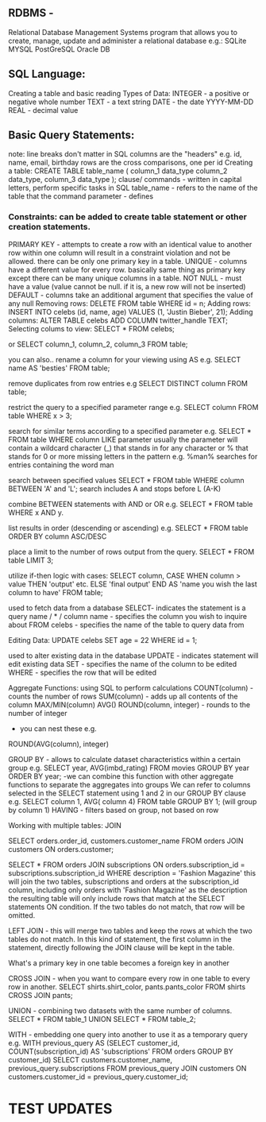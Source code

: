 ## RDBMS -
Relational Database Management Systems
program that allows you to create, manage, update and administer a relational database
e.g.:
SQLite
MYSQL
PostGreSQL
Oracle DB

## SQL Language: 
Creating a table and basic reading
Types of Data:
INTEGER - a positive or negative whole number
TEXT - a text string
DATE - the date YYYY-MM-DD
REAL - decimal value

## Basic Query Statements:
note: line breaks don't matter in SQL
columns are the "headers" e.g. id, name, email, birthday
rows are the cross comparisons, one per id
Creating a table:
CREATE TABLE table_name (
    column_1 data_type
    column_2 data_type,
    column_3 data_type
);
clause/ commands - written in capital letters, perform specific tasks in SQL 
table_name - refers to the name of the table that the command 
parameter - defines 

### Constraints: can be added to create table statement or other creation statements.
PRIMARY KEY - attempts to create a row with an identical value to another row within one column will result in a constraint violation and not be allowed. there can be only one primary key in a table.
UNIQUE - columns have a different value for every row. basically same thing as primary key except there can be many unique columns in a table.
NOT NULL - must have a value (value cannot be null. if it is, a new row will not be inserted)
DEFAULT - columns take an additional argument that specifies the value of any null 
Removing rows:
DELETE FROM table
WHERE id = n;
Adding rows:
INSERT INTO celebs (id, name, age)
VALUES (1, 'Justin Bieber', 21);
Adding columns:
ALTER TABLE celebs
ADD COLUMN
twitter_handle TEXT;
Selecting colums to view:
SELECT * FROM celebs;

or SELECT column_1, column_2, column_3 FROM table;

you can also..
rename a column for your viewing using AS
e.g. SELECT name AS 'besties' FROM table;

remove duplicates from row entries
e.g SELECT DISTINCT column FROM table;

restrict the query to a specified parameter range
e.g. SELECT column FROM table WHERE x > 3;

search for similar terms according to a specified parameter
e.g. SELECT * FROM table WHERE column LIKE parameter
usually the parameter will contain a wildcard character (_) that stands in for any character or % that stands for 0 or more missing letters in the pattern e.g. %man% searches for entries containing the word man

search between specified values
SELECT * FROM table WHERE column BETWEEN 'A' and 'L';
search includes A and stops before L (A-K)

combine BETWEEN statements with AND or OR
e.g. SELECT * FROM table WHERE x AND y.

list results in order (descending or ascending)
e.g. SELECT * FROM table ORDER BY column ASC/DESC

place a limit to the number of rows output from the query. 
SELECT * FROM table LIMIT 3;

utilize if-then logic with cases:
SELECT column,
CASE
WHEN column > value THEN 'output'
etc.
ELSE 'final output'
END AS 'name you wish the last column to have'
FROM table;

used to fetch data from a database
SELECT- indicates the statement is a query
name / * / column name - specifies the column you wish to inquire about
FROM celebs - specifies the name of the table to query data from

Editing Data:
UPDATE celebs
SET age = 22
WHERE id = 1;

used to alter existing data in the database
UPDATE - indicates statement will edit existing data
SET - specifies the name of the column to be edited
WHERE - specifies the row that will be edited 


Aggregate Functions: 
using SQL to perform calculations
COUNT(column) - counts the number of rows
SUM(column) - adds up all contents of the column
MAX/MIN(column)
AVG()
ROUND(column, integer) - rounds to the number of integer
* you can nest these e.g.

ROUND(AVG(column), integer)

GROUP BY - allows to calculate dataset characteristics within a certain group e.g. 
SELECT year,
AVG(imbd_rating)
FROM movies
GROUP BY year
ORDER BY year;
-we can combine this function with other aggregate functions to separate the aggregates into groups
We can refer to columns selected in the SELECT statement using 1 and 2 in our GROUP BY clause
e.g. SELECT column 1, AVG( column 4) FROM table GROUP BY 1; (will group by column 1)
HAVING - filters based on group, not based on row


Working with multiple tables:
JOIN

SELECT orders.order_id, customers.customer_name FROM orders JOIN customers ON orders.customer;

SELECT * FROM orders JOIN subscriptions ON orders.subscription_id = subscriptions.subscription_id WHERE description = 'Fashion Magazine'
this will join the two tables, subscriptions and orders at the subscription_id column, including only orders with 'Fashion Magazine' as the description
the resulting table will only include rows that match at the SELECT statements ON condition. If the two tables do not match, that row will be omitted. 

LEFT JOIN - this will merge two tables and keep the rows at which the two tables do not match. In this kind of statement, the first column in the statement, directly following the JOIN clause will be kept in the table.

What's a primary key in one table becomes a foreign key in another

CROSS JOIN - when you want to compare every row in one table to every row in another. 
SELECT shirts.shirt_color, pants.pants_color FROM shirts CROSS JOIN pants;

UNION - combining two datasets with the same number of columns. 
SELECT * FROM table_1 UNION SELECT * FROM table_2;

WITH - embedding one query into another to use it as a temporary query e.g.
WITH previous_query AS (SELECT customer_id, COUNT(subscription_id) AS 'subscriptions' FROM orders GROUP BY customer_id) SELECT customers.customer_name, previous_query.subscriptions FROM previous_query JOIN customers ON customers.customer_id = previous_query.customer_id;

# TEST UPDATES
